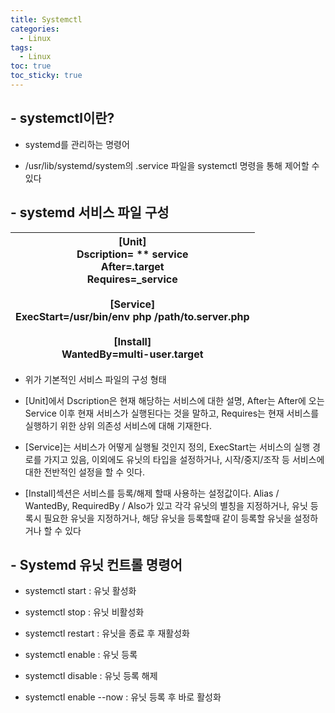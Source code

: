```yaml
---
title: Systemctl
categories:
  - Linux
tags:
  - Linux
toc: true
toc_sticky: true
---
```


## - systemctl이란?

- systemd를 관리하는 명령어

- /usr/lib/systemd/system의 .service 파일을 systemctl 명령을 통해 제어할 수 있다

## - systemd 서비스 파일 구성

| [Unit]<br/>Dscription= ** service<br/>After=**.target<br/>Requires=**_service<br/><br/>[Service]<br/>ExecStart=/usr/bin/env php /path/to.server.php<br/><br/>[Install]<br/>WantedBy=multi-user.target |
| ----------------------------------------------------------------------------------------------------------------------------------------------------------------------------------------------------- |

- 위가 기본적인 서비스 파일의 구성 형태

- [Unit]에서 Dscription은 현재 해당하는 서비스에 대한 설명, After는 After에 오는 Service 이후 현재 서비스가 실행된다는 것을 말하고, Requires는 현재 서비스를 실행하기 위한 상위 의존성 서비스에 대해 기재한다.

- [Service]는 서비스가 어떻게 실행될 것인지 정의, ExecStart는 서비스의 실행 경로를 가지고 있음, 이외에도 유닛의 타입을 설정하거나,  시작/중지/조작 등 서비스에 대한 전반적인 설정을 할 수 잇다.

- [Install]섹션은 서비스를 등록/해제 할때 사용하는 설정값이다. Alias / WantedBy, RequiredBy / Also가 있고 각각 유닛의 별칭을 지정하거나, 유닛 등록시 필요한 유닛을 지정하거나, 해당 유닛을 등록할때 같이 등록할 유닛을 설정하거나 할 수 있다

## - Systemd 유닛 컨트롤 명령어

- systemctl start <unit> : 유닛 활성화

- systemctl stop <unit> : 유닛 비활성화

- systemctl restart <unit> : 유닛을 종료 후 재활성화

- systemctl enable <unit> : 유닛 등록

- systemctl disable <unit> : 유닛 등록 해제

- systemctl enable --now <unit> : 유닛 등록 후 바로 활성화
